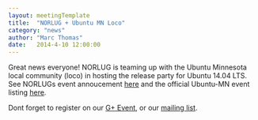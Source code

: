 ```yaml
---
layout: meetingTemplate
title:  "NORLUG + Ubuntu MN Loco"
category: "news"
author: "Marc Thomas"
date:   2014-4-10 12:00:00
---
```


Great news everyone! NORLUG is teaming up with the Ubuntu Minnesota local community (loco) in hosting the release party for Ubuntu 14.04 LTS. See NORLUGs event annoucement <a href="http://www.norlug.org/meetings/2014/04/17/Ubuntu1404ReleaseParty.html" target="_blank">here</a> and the official Ubuntu-MN event listing <a href="http://loco.ubuntu.com/events/ubuntu-minnesota/2770-northfield-mn-1404-release-party/" target="_blank">here</a>.

Dont forget to register on our <a href="https://plus.google.com/u/0/events/cp5h1hhc66hi4idrrdggsu87dcg?authkey=CJypz7jNgefi6gE" target="_blank">G+ Event</a>, or our <a href="http://www.norlug.org/mailinglist" target="_blank">mailing list</a>.
